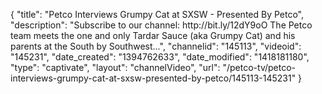 {
    "title": "Petco Interviews Grumpy Cat at SXSW - Presented By Petco",
    "description": "Subscribe to our channel: http:\/\/bit.ly\/12dY9oO The Petco team meets the one and only Tardar Sauce (aka Grumpy Cat) and his parents at the South by Southwest...",
    "channelid": "145113",
    "videoid": "145231",
    "date_created": "1394762633",
    "date_modified": "1418181180",
    "type": "captivate",
    "layout": "channelVideo",
    "url": "\/petco-tv\/petco-interviews-grumpy-cat-at-sxsw-presented-by-petco\/145113-145231"
}